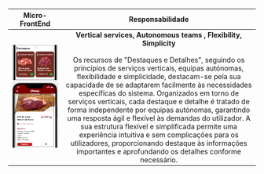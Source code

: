 
|                                Micro-FrontEnd                                |           Responsabilidade            |     
|:---------------------------------------------------------------------------:|:---------------------------------------------------------------------------:|
| ![Alt text](../imagensFE/Imagem3.2.png?raw=true "Imagem3.2") ![Alt text](../imagensFE/Imagem5.png?raw=true "Imagem5") | **Vertical services,  Autonomous teams , Flexibility, Simplicity** <br><br> Os recursos de "Destaques e Detalhes", seguindo os princípios de serviços verticais, equipas autónomas, flexibilidade e simplicidade, destacam-se pela sua capacidade de se adaptarem facilmente às necessidades específicas do sistema. Organizados em torno de serviços verticais, cada destaque e detalhe é tratado de forma independente por equipas autónomas, garantindo uma resposta ágil e flexível às demandas do utilizador. A sua estrutura flexível e simplificada permite uma experiência intuitiva e sem complicações para os utilizadores, proporcionando destaque às informações importantes e aprofundando os detalhes conforme necessário.


